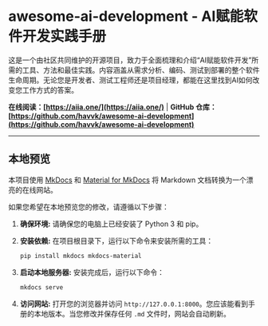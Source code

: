 # awesome-ai-development - AI赋能软件开发实践手册

这是一个由社区共同维护的开源项目，致力于全面梳理和介绍“AI赋能软件开发”所需的工具、方法和最佳实践。内容涵盖从需求分析、编码、测试到部署的整个软件生命周期。无论您是开发者、测试工程师还是项目经理，都能在这里找到AI如何改变您工作方式的答案。

**在线阅读：[https://aiia.one/](https://aiia.one/)** | **GitHub 仓库：[https://github.com/havvk/awesome-ai-development](https://github.com/havvk/awesome-ai-development)**

---

## 本地预览

本项目使用 [MkDocs](https://www.mkdocs.org/) 和 [Material for MkDocs](https://squidfunk.github.io/mkdocs-material/) 将 Markdown 文档转换为一个漂亮的在线网站。

如果您希望在本地预览您的修改，请遵循以下步骤：

1.  **确保环境:**
    请确保您的电脑上已经安装了 Python 3 和 pip。

2.  **安装依赖:**
    在项目根目录下，运行以下命令来安装所需的工具：
    ```bash
    pip install mkdocs mkdocs-material
    ```

3.  **启动本地服务器:**
    安装完成后，运行以下命令：
    ```bash
    mkdocs serve
    ```

4.  **访问网站:**
    打开您的浏览器并访问 `http://127.0.0.1:8000`。您应该能看到手册的本地版本。当您修改并保存任何 `.md` 文件时，网站会自动刷新。